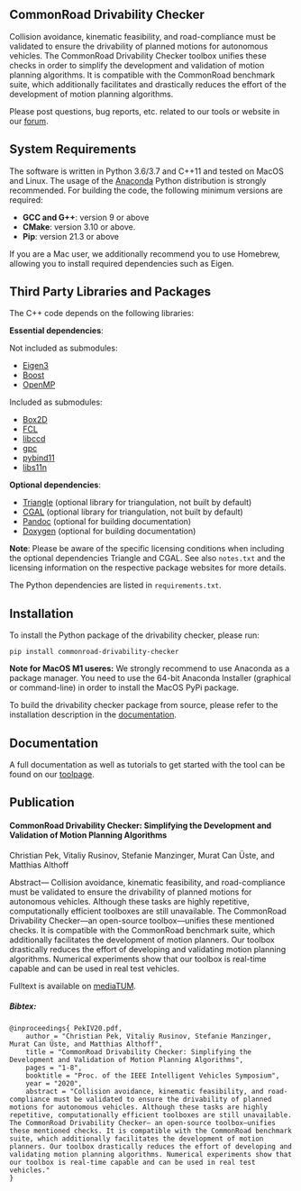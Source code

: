 CommonRoad Drivability Checker
------------------------------

Collision avoidance, kinematic feasibility, and road-compliance must be
validated to ensure the drivability of planned motions for autonomous
vehicles. The CommonRoad Drivability Checker toolbox unifies these checks
in order to simplify the development and validation of motion planning
algorithms. It is compatible with the CommonRoad benchmark suite, which
additionally facilitates and drastically reduces the effort of the development
of motion planning algorithms.

Please post questions, bug reports, etc. related to our tools or website in our [forum](https://commonroad.in.tum.de/forum/).


System Requirements
-------------------
The software is written in Python 3.6/3.7 and C++11 and tested on MacOS and Linux. The usage of the [Anaconda](http://www.anaconda.com/download/#download9) 
Python distribution is strongly recommended.  For building the code, the following minimum versions are required:
  * **GCC and G++**: version 9 or above
  * **CMake**: version 3.10 or above.
  * **Pip**: version 21.3 or above

If you are a Mac user, we additionally recommend you to use Homebrew, allowing you to install required dependencies such as Eigen.


Third Party Libraries and Packages
----------------------------------
The C++ code depends on the following libraries:

**Essential dependencies**:

Not included as submodules:
* [Eigen3](https://eigen.tuxfamily.org/dox/)
* [Boost](https://www.boost.org/)
* [OpenMP](https://www.openmp.org/)

Included as submodules:
* [Box2D](https://github.com/erincatto/box2d)
* [FCL](https://github.com/flexible-collision-library/fcl)
* [libccd](https://github.com/danfis/libccd)
* [gpc](https://github.com/rickbrew/GeneralPolygonClipper)
* [pybind11](https://github.com/pybind/pybind11)
* [libs11n](http://www.s11n.net/)

**Optional dependencies**:
* [Triangle](https://www.cs.cmu.edu/~quake/triangle.html) (optional library for triangulation, not built by default)
* [CGAL](https://github.com/CGAL/cgal) (optional library for triangulation, not built by default)
* [Pandoc](https://pandoc.org) (optional for building documentation)
* [Doxygen](http://www.doxygen.nl) (optional for building documentation)

**Note**: Please be aware of the specific licensing conditions when including the optional dependencies Triangle and CGAL.
See also `notes.txt` and the licensing information on the respective package websites for more details.

The Python dependencies are listed in `requirements.txt`.



Installation
------------
To install the Python package of the drivability checker, please run:
```
pip install commonroad-drivability-checker
```

**Note for MacOS M1 useres:** We strongly recommend to use Anaconda as a package manager. You need to use the 64-bit Anaconda Installer (graphical or command-line) in order to install the MacOS PyPi package.

To build the drivability checker package from source, please refer to the installation description in the 
[documentation](https://cps.pages.gitlab.lrz.de/commonroad-drivability-checker/).


Documentation
-------------
A full documentation as well as tutorials to get started with the tool can be found on our [toolpage](https://commonroad.in.tum.de/tools/drivability-checker).


Publication
-----------
#### CommonRoad Drivability Checker: Simplifying the Development and Validation of Motion Planning Algorithms
Christian Pek, Vitaliy Rusinov, Stefanie Manzinger, Murat Can Üste, and Matthias Althoff

Abstract— Collision avoidance, kinematic feasibility, and road-compliance must be validated to ensure the drivability
of planned motions for autonomous vehicles. Although these tasks are highly repetitive, computationally efficient
toolboxes are still unavailable. The CommonRoad Drivability Checker—an open-source toolbox—unifies these mentioned
checks. It is compatible with the CommonRoad benchmark suite, which additionally facilitates the development of motion
planners. Our toolbox drastically reduces the effort of developing and validating motion planning algorithms. Numerical
experiments show that our toolbox is real-time capable and can be used in real test vehicles.

Fulltext is available on [mediaTUM](https://mediatum.ub.tum.de/doc/1546126/).

##### Bibtex:
```
@inproceedings{ PekIV20.pdf,
	author = "Christian Pek, Vitaliy Rusinov, Stefanie Manzinger, Murat Can Üste, and Matthias Althoff",
	title = "CommonRoad Drivability Checker: Simplifying the Development and Validation of Motion Planning Algorithms",
	pages = "1-8",
	booktitle = "Proc. of the IEEE Intelligent Vehicles Symposium",
	year = "2020",
	abstract = "Collision avoidance, kinematic feasibility, and road-compliance must be validated to ensure the drivability of planned motions for autonomous vehicles. Although these tasks are highly repetitive, computationally efficient toolboxes are still unavailable. The CommonRoad Drivability Checker— an open-source toolbox—unifies these mentioned checks. It is compatible with the CommonRoad benchmark suite, which additionally facilitates the development of motion planners. Our toolbox drastically reduces the effort of developing and validating motion planning algorithms. Numerical experiments show that our toolbox is real-time capable and can be used in real test vehicles."
}
```
